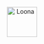 <p align="center"><a href="https://loonajs.com"><img src="https://i.imgur.com/OBJBC3B.png" alt="Loona" height="70px"></a></p>